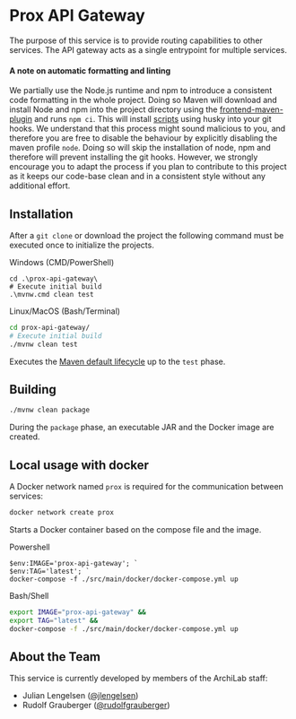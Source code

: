 # Prox API Gateway

The purpose of this service is to provide routing capabilities to other services. The API gateway
acts as a single entrypoint for multiple services.

#### A note on automatic formatting and linting

We partially use the Node.js runtime and npm to introduce a consistent code formatting in the whole
project. Doing so Maven will download and install Node and npm into the project directory using the 
[frontend-maven-plugin](https://github.com/eirslett/frontend-maven-plugin)
and runs `npm ci`. This will install [scripts](./.husky) using husky into your git hooks.
We understand that this process might sound malicious to you, and therefore you are free
to disable the behaviour by explicitly disabling the maven profile `node`. Doing so will skip the 
installation of node, npm and therefore will prevent installing the git hooks. However, we strongly 
encourage you to adapt the process if you plan to contribute to this project as it keeps our 
code-base clean and in a consistent style without any additional effort.

## Installation

After a `git clone` or download the project the following command must be executed once to initialize the projects.

Windows (CMD/PowerShell)

```posh
cd .\prox-api-gateway\
# Execute initial build
.\mvnw.cmd clean test
```

Linux/MacOS (Bash/Terminal)

```bash
cd prox-api-gateway/
# Execute initial build
./mvnw clean test
```

Executes the [Maven default lifecycle](https://maven.apache.org/guides/introduction/introduction-to-the-lifecycle.html) up to the `test` phase. 

## Building

```bash
./mvnw clean package
```

During the `package` phase, an executable JAR and the Docker image are created.

## Local usage with docker

A Docker network named `prox` is required for the communication between services:

```bash
docker network create prox
```

Starts a Docker container based on the compose file and the image.

Powershell

```posh
$env:IMAGE='prox-api-gateway'; `
$env:TAG='latest'; `
docker-compose -f ./src/main/docker/docker-compose.yml up
```

Bash/Shell

```bash
export IMAGE="prox-api-gateway" &&
export TAG="latest" &&
docker-compose -f ./src/main/docker/docker-compose.yml up
```

## About the Team

This service is currently developed by members of the ArchiLab staff:

- Julian Lengelsen ([@jlengelsen](https://github.com/jlengelsen))
- Rudolf Grauberger ([@rudolfgrauberger](https://github.com/rudolfgrauberger))
